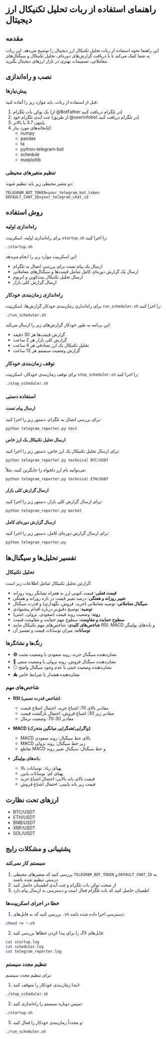 # راهنمای استفاده از ربات تحلیل تکنیکال ارز دیجیتال

## مقدمه

این راهنما نحوه استفاده از ربات تحلیل تکنیکال ارز دیجیتال را توضیح می‌دهد. این ربات به شما کمک می‌کند تا با دریافت گزارش‌های دوره‌ای، تحلیل تکنیکال و سیگنال‌های معاملاتی، تصمیمات بهتری در بازار ارزهای دیجیتال بگیرید.

## نصب و راه‌اندازی

### پیش‌نیازها

قبل از استفاده از ربات، باید موارد زیر را آماده کنید:

1. یک توکن بات تلگرام (از @BotFather در تلگرام دریافت کنید)
2. چت آیدی تلگرام خود (از طریق @userinfobot در تلگرام دریافت کنید)
3. پایتون 3.7 یا بالاتر
4. کتابخانه‌های مورد نیاز:
   - numpy
   - pandas
   - ta
   - python-telegram-bot
   - schedule
   - matplotlib

### تنظیم متغیرهای محیطی

دو متغیر محیطی زیر باید تنظیم شوند:

```
TELEGRAM_BOT_TOKEN=your_telegram_bot_token
DEFAULT_CHAT_ID=your_telegram_chat_id
```

## روش استفاده

### راه‌اندازی اولیه

برای راه‌اندازی اولیه، اسکریپت `startup.sh` را اجرا کنید:

```bash
./startup.sh
```

این اسکریپت موارد زیر را انجام می‌دهد:
- ارسال یک پیام تست برای بررسی اتصال به تلگرام
- ارسال یک گزارش دوره‌ای کامل شامل قیمت‌ها و سیگنال‌های معاملاتی
- ارسال تحلیل تکنیکال بیت‌کوین و اتریوم
- ارسال گزارش کلی بازار

### راه‌اندازی زمان‌بندی خودکار

برای راه‌اندازی زمان‌بندی خودکار گزارش‌ها، اسکریپت `run_scheduler.sh` را اجرا کنید:

```bash
./run_scheduler.sh
```

این برنامه به طور خودکار گزارش‌های زیر را ارسال می‌کند:
- گزارش قیمت‌ها هر 30 دقیقه
- گزارش کلی بازار هر 2 ساعت
- تحلیل تکنیکال یک ارز تصادفی هر 4 ساعت
- گزارش وضعیت سیستم هر 12 ساعت

### توقف زمان‌بندی خودکار

برای توقف زمان‌بندی خودکار، اسکریپت `stop_scheduler.sh` را اجرا کنید:

```bash
./stop_scheduler.sh
```

### استفاده دستی

#### ارسال پیام تست

برای بررسی اتصال به تلگرام، دستور زیر را اجرا کنید:

```bash
python telegram_reporter.py test
```

#### ارسال تحلیل تکنیکال یک ارز خاص

برای ارسال تحلیل تکنیکال یک ارز خاص، دستور زیر را اجرا کنید:

```bash
python telegram_reporter.py technical BTC/USDT
```

می‌توانید نام ارز دلخواه را جایگزین کنید، مثلاً:

```bash
python telegram_reporter.py technical ETH/USDT
```

#### ارسال گزارش کلی بازار

برای ارسال گزارش کلی بازار، دستور زیر را اجرا کنید:

```bash
python telegram_reporter.py market
```

#### ارسال گزارش دوره‌ای کامل

برای ارسال گزارش دوره‌ای کامل، دستور زیر را اجرا کنید:

```bash
python telegram_reporter.py
```

## تفسیر تحلیل‌ها و سیگنال‌ها

### تحلیل تکنیکال

گزارش تحلیل تکنیکال شامل اطلاعات زیر است:

- **قیمت فعلی**: قیمت کنونی ارز به همراه نشانگر روند روزانه
- **تغییر روزانه و هفتگی**: درصد تغییر قیمت در بازه روزانه و هفتگی
- **سیگنال معاملاتی**: توصیه معاملاتی (خرید، فروش، نگهداری) و قدرت سیگنال
- **توصیه**: توضیح دقیق‌تر درباره اقدام پیشنهادی
- **روند**: وضعیت روند قیمت (صعودی، نزولی، خنثی)
- **سطوح حمایت و مقاومت**: سطوح مهم حمایت و مقاومت قیمت
- **شاخص‌های کلیدی**: شاخص‌های مهم تکنیکال مانند RSI، MACD و باندهای بولینگر
- **نوسانات**: میزان نوسانات قیمت و تفسیر آن

### رنگ‌ها و نشانگرها

- 🟢 نشان‌دهنده سیگنال خرید، روند صعودی یا وضعیت مثبت
- 🔴 نشان‌دهنده سیگنال فروش، روند نزولی یا وضعیت منفی
- ⚪ نشان‌دهنده وضعیت خنثی یا عدم وجود سیگنال واضح
- ⚠️ نشان‌دهنده هشدار یا شرایط خاص

### شاخص‌های مهم

- **RSI (شاخص قدرت نسبی)**: 
  - مقادیر بالای 70: اشباع خرید، احتمال اصلاح قیمت
  - مقادیر زیر 30: اشباع فروش، احتمال بازگشت قیمت
  - مقادیر 30-70: وضعیت نرمال

- **MACD (واگرایی/همگرایی میانگین متحرک)**:
  - MACD بالای خط سیگنال: روند صعودی
  - MACD زیر خط سیگنال: روند نزولی
  - تقاطع MACD و خط سیگنال: سیگنال تغییر روند

- **باندهای بولینگر**:
  - پهنای زیاد: نوسانات بالا
  - پهنای کم: نوسانات پایین
  - قیمت بالای باند بالایی: احتمال اشباع خرید
  - قیمت زیر باند پایینی: احتمال اشباع فروش

## ارزهای تحت نظارت

- BTC/USDT
- ETH/USDT
- BNB/USDT
- XRP/USDT
- SOL/USDT

## پشتیبانی و مشکلات رایج

### سیستم کار نمی‌کند

1. بررسی کنید که متغیرهای محیطی `TELEGRAM_BOT_TOKEN` و `DEFAULT_CHAT_ID` به درستی تنظیم شده باشند
2. از صحت توکن بات تلگرام و چت آیدی اطمینان حاصل کنید
3. اطمینان حاصل کنید که بات تلگرام فعال است و دسترسی به ارسال پیام دارد

### خطا در اجرای اسکریپت‌ها

1. بررسی کنید که به فایل‌های `.sh` دسترسی اجرا داده شده باشد:
```bash
chmod +x *.sh
```

2. فایل‌های لاگ را برای پیدا کردن خطاها بررسی کنید:
```bash
cat startup.log
cat scheduler.log
cat telegram_reporter.log
```

### تنظیم مجدد سیستم

برای تنظیم مجدد سیستم:

1. ابتدا زمان‌بندی خودکار را متوقف کنید:
```bash
./stop_scheduler.sh
```

2. سپس دوباره سیستم را راه‌اندازی کنید:
```bash
./startup.sh
```

3. و مجدداً زمان‌بندی خودکار را فعال کنید:
```bash
./run_scheduler.sh
```
